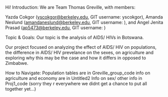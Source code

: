 Hi! 
Introduction: We are Team Thomas Greville, with members:

Yazda Cokgor (yscokgor@berkeley.edu, GIT username: yscokgor), Amanda Neslund (amandaneslund@berkeley.edu, GIT username: ), and Angel Jenita Prasad (ap5473@berkeley.edu, GIT username: )

Topic & Goals: Our topic is the analysis of AIDS/ HIVs in Botswana.

Our project focused on analyzing the effect of AIDS/  HIV on populations, the difference in AIDS/ HIV prevelance on the sexes, on agriculture and exploring why this may be the case and how it differs in opposed to Zimbabwe.

How to Navigate: 
Population tables are in Greville_group_code
info on agriculture and economy are in Untitled2
Info on sex/ other info in Proj1_code 
(sorry they r everywhere we didnt get a chance to put all together yet...)
